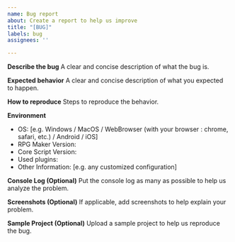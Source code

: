 ```yaml
---
name: Bug report
about: Create a report to help us improve
title: "[BUG]"
labels: bug
assignees: ''

---
```


**Describe the bug**
A clear and concise description of what the bug is.

**Expected behavior**
A clear and concise description of what you expected to happen.

**How to reproduce**
Steps to reproduce the behavior.

**Environment**
 - OS: [e.g. Windows / MacOS / WebBrowser (with your browser : chrome, safari, etc.) / Android / iOS]
 - RPG Maker Version:
 - Core Script Version:
-  Used plugins:
-  Other Information: [e.g. any customized configuration]

**Console Log (Optional)**
Put the console log as many as possible to help us analyze the problem.

**Screenshots (Optional)**
If applicable, add screenshots to help explain your problem.

**Sample Project (Optional)**
Upload a sample project to help us reproduce the bug.
